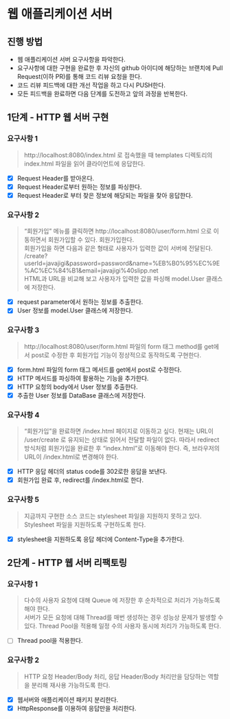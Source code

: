 # 웹 애플리케이션 서버
## 진행 방법
* 웹 애플리케이션 서버 요구사항을 파악한다.
* 요구사항에 대한 구현을 완료한 후 자신의 github 아이디에 해당하는 브랜치에 Pull Request(이하 PR)를 통해 코드 리뷰 요청을 한다.
* 코드 리뷰 피드백에 대한 개선 작업을 하고 다시 PUSH한다.
* 모든 피드백을 완료하면 다음 단계를 도전하고 앞의 과정을 반복한다.

## 1단계 - HTTP 웹 서버 구현

### 요구사항 1
> http://localhost:8080/index.html 로 접속했을 때 templates 디렉토리의 index.html 파일을 읽어 클라이언트에 응답한다.

- [x] Request Header를 받아온다.
- [x] Request Header로부터 원하는 정보를 파싱한다.
- [x] Request Header로 부터 찾은 정보에 해당되는 파일을 찾아 응답한다.

### 요구사항 2
> “회원가입” 메뉴를 클릭하면 http://localhost:8080/user/form.html 으로 이동하면서 회원가입할 수 있다. 회원가입한다.  
> 회원가입을 하면 다음과 같은 형태로 사용자가 입력한 값이 서버에 전달된다.  
> /create?userId=javajigi&password=password&name=%EB%B0%95%EC%9E%AC%EC%84%B1&email=javajigi%40slipp.net  
> HTML과 URL을 비교해 보고 사용자가 입력한 값을 파싱해 model.User 클래스에 저장한다.

- [x] request parameter에서 원하는 정보를 추출한다.
- [x] User 정보를 model.User 클래스에 저장한다. 

### 요구사항 3
> http://localhost:8080/user/form.html 파일의 form 태그 method를 get에서 post로 수정한 후 회원가입 기능이 정상적으로 동작하도록 구현한다.

- [x] form.html 파일의 form 태그 메서드를 get에서 post로 수정한다.
- [x] HTTP 메서드를 파싱하여 활용하는 기능을 추가한다.
- [x] HTTP 요청의 body에서 User 정보를 추출한다.
- [x] 추출한 User 정보를 DataBase 클래스에 저장한다. 

### 요구사항 4
> “회원가입”을 완료하면 /index.html 페이지로 이동하고 싶다. 현재는 URL이 /user/create 로 유지되는 상태로 읽어서 전달할 파일이 없다. 따라서 redirect 방식처럼 회원가입을 완료한 후 “index.html”로 이동해야 한다. 즉, 브라우저의 URL이 /index.html로 변경해야 한다.

- [x] HTTP 응답 헤더의 status code를 302로한 응답을 보낸다.
- [x] 회원가입 완료 후, redirect를 /index.html로 한다.

### 요구사항 5  
> 지금까지 구현한 소스 코드는 stylesheet 파일을 지원하지 못하고 있다. Stylesheet 파일을 지원하도록 구현하도록 한다.
- [x] stylesheet을 지원하도록 응답 헤더에 Content-Type을 추가한다.

## 2단계 - HTTP 웹 서버 리팩토링

### 요구사항 1
> 다수의 사용자 요청에 대해 Queue 에 저장한 후 순차적으로 처리가 가능하도록 해야 한다.  
> 서버가 모든 요청에 대해 Thread를 매번 생성하는 경우 성능상 문제가 발생할 수 있다. Thread Pool을 적용해 일정 수의 사용자 동시에 처리가 가능하도록 한다.  
- [ ] Thread pool을 적용한다.

### 요구사항 2
> HTTP 요청 Header/Body 처리, 응답 Header/Body 처리만을 담당하는 역할을 분리해 재사용 가능하도록 한다.  
- [x] 웹서버와 애플리케이션 패키지 분리한다.
- [x] HttpResponse를 이용하여 응답만을 처리한다.
